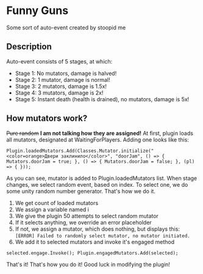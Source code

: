 # Funny Guns
Some sort of auto-event created by stoopid me

## Description
Auto-event consists of 5 stages, at which:

 - Stage 1: No mutators, damage is halved!
 - Stage 2: 1 mutator, damage is normal!
 - Stage 3: 2 mutators, damage is 1.5x!
 - Stage 4: 3 mutators, damage is 2x!
 - Stage 5: Instant death (health is drained), no mutators, damage is 5x!

## How mutators work?
~~Pure random~~ 
**I am not talking how they are assigned!**
At first, plugin loads all mutators, designated at WaitingForPlayers. Adding one looks like this:

    Plugin.loadedMutators.Add(Classes.Mutator.initialize("<color=orange>Двери заклинило</color>", "doorJam", () => { Mutators.doorJam = true; }, () => { Mutators.doorJam = false; }, (pl) => { }));
As you can see, mutator is added to Plugin.loadedMutators list. When stage changes, we select random event, based on index. To select one, we do some unity random number generator. 
That's how we do it.

 1. We get count of loaded mutators
 2. We assign a variable named i
 3. We give the plugin 50 attempts to select random mutator
 4. If it selects anything, we override an error placeholder
 5. If not, we assign a mutator, which does nothing, but displays this: ```[ERROR] Failed to randomly select mutator, no mutator initiated.```
 6. We add it to selected mutators and invoke it's engaged method
 
`
    selected.engage.Invoke();
    Plugin.engagedMutators.Add(selected);
`

That's it! That's how you do it! Good luck in modifying the plugin!
